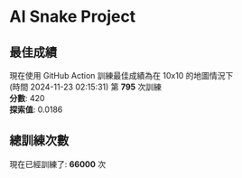 
# AI Snake Project

## **最佳成績**
現在使用 GitHub Action 訓練最佳成績為在 10x10 的地圖情況下  
(時間 2024-11-23 02:15:31) 第 **795** 次訓練  
**分數**: 420  
**探索值**: 0.0186

## 總訓練次數
現在已經訓練了: **66000** 次
